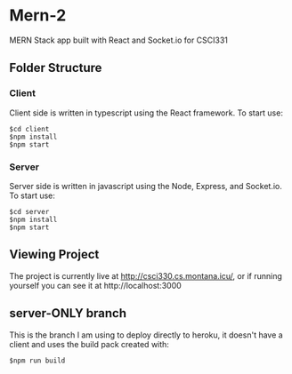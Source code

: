 # Mern-2
MERN Stack app built with React and Socket.io for CSCI331

## Folder Structure

### Client

Client side is written in typescript using the React framework. To start use:

    $cd client
    $npm install
    $npm start

### Server

Server side is written in javascript using the Node, Express, and Socket.io. To start use:

    $cd server
    $npm install
    $npm start

## Viewing Project

The project is currently live at http://csci330.cs.montana.icu/, or if running yourself you can see it at http://localhost:3000

## server-ONLY branch

This is the branch I am using to deploy directly to heroku, it doesn't have a client and uses the build pack created with:

    $npm run build
